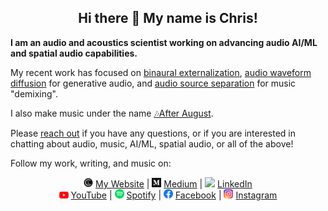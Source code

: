 <h2 align="center">Hi there 👋 My name is Chris!</h2>

<!-- <div style="display: flex; justify-content: center;">
  <a href="https://www.chrislandschoot.com/binaural-externalization">
    <img src="videos/binaural_rotation.gif" style="width: 50%; height: auto;">
  </a>
</div> -->

**I am an audio and acoustics scientist working on advancing audio AI/ML and spatial audio capabilities.**

My recent work has focused on [binaural externalization](https://www.chrislandschoot.com/binaural-externalization), [audio waveform diffusion](https://github.com/crlandsc/tiny-audio-diffusion) for generative audio, and [audio source separation](https://github.com/crlandsc/Music-Demixing-with-Band-Split-RNN) for music "demixing".

I also make music under the name [🎶After August](https://www.after-august.com/).

Please [reach out](mailto:crlandschoot@gmail.com) if you have any questions, or if you are interested in chatting about audio, music, AI/ML, spatial audio, or all of the above!

Follow my work, writing, and music on:

<p style="text-align: center">
  <a href="https://www.chrislandschoot.com/"><img src="images/cl.png" width="15px"></a> <a href="https://www.chrislandschoot.com/">My Website</a> |
  <a href="https://medium.com/@crlandschoot"><img src="images/medium.png" width="15px"></a> <a href="https://medium.com/@crlandschoot">Medium</a> |
  <a href="https://www.linkedin.com/in/christopher-landschoot/"><img src="images/linkedin.ico" width="15px"></a> <a href="https://www.linkedin.com/in/christopher-landschoot/">LinkedIn</a><br>
  <a href="https://www.youtube.com/@AfterAugust"><img src="images/youtube.png" width="15px"></a> <a href="https://www.youtube.com/@AfterAugust">YouTube</a> |
  <a href="https://open.spotify.com/artist/2i6noWJnJQPXPsudoiJuMS?si=Yqq87adqSqOqxelI1UcxJA"><img src="images/spotify.png" width="15px"></a> <a href="https://open.spotify.com/artist/2i6noWJnJQPXPsudoiJuMS?si=Yqq87adqSqOqxelI1UcxJA">Spotify</a> |
  <a href="https://www.facebook.com/TheAfterAugust/"><img src="images/facebook.webp" width="15px"></a> <a href="https://www.facebook.com/TheAfterAugust/">Facebook</a> |
  <a href="https://www.instagram.com/the_after_august/"><img src="images/instagram.png" width="15px"></a> <a href="https://www.instagram.com/the_after_august/">Instagram</a>
</p>
